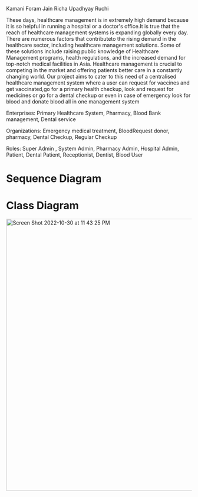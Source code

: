 Kamani Foram 
Jain Richa
Upadhyay Ruchi

These days, healthcare management is in extremely high demand because it is so helpful in running a hospital or a doctor's 
office.It is true that the reach of healthcare management systems is expanding globally every day. There are numerous
factors that contributeto the rising demand in the healthcare sector, including healthcare management solutions. Some
of these solutions include raising public knowledge of Healthcare Management programs, health regulations, and the 
increased demand for top-notch medical facilities in Asia. Healthcare management is crucial to competing in the
market and offering patients better care in a constantly changing world. Our project aims to cater to this need of a
centralised healthcare management system where a user can request for vaccines and get vaccinated,go for a primary health
checkup, look and request for medicines or go for a dental checkup or even in case of emergency look for blood and donate 
blood all in one management system 

Enterprises:
Primary Healthcare System,
Pharmacy,
Blood Bank management,
Dental service 

Organizations: 
Emergency medical treatment,
BloodRequest donor,
pharmacy, 
Dental Checkup, 
Regular Checkup
 
Roles:
Super Admin ,
System Admin,
Pharmacy Admin,
Hospital Admin,
Patient,
Dental Patient,
Receptionist,
Dentist,
Blood User

	    

# Sequence Diagram






# Class Diagram

<img width="736" alt="Screen Shot 2022-10-30 at 11 43 25 PM" src="https://user-images.githubusercontent.com/114442442/198927282-f86f5f7a-ce5f-4d83-8202-e296da656c79.png">
